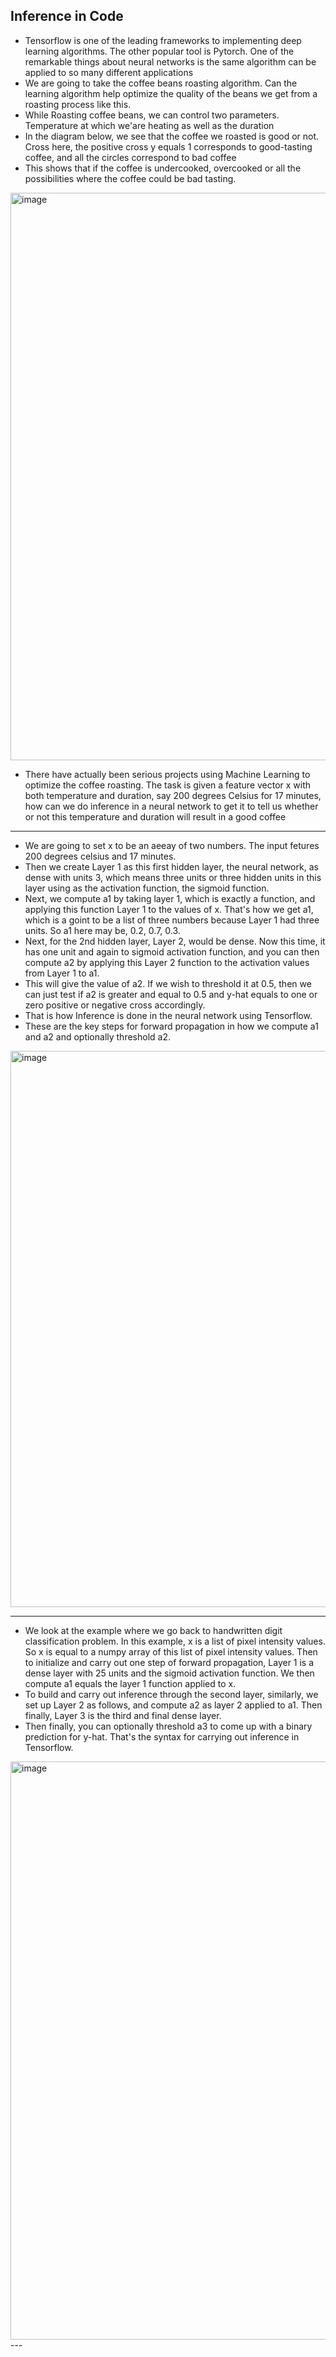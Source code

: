 ## Inference in Code

- Tensorflow is one of the leading frameworks to implementing deep learning algorithms. The other popular tool is Pytorch. One of the remarkable things about neural networks is the same algorithm can be applied to so many different applications
- We are going to take the coffee beans roasting algorithm. Can the learning algorithm help optimize the quality of the beans we get from a roasting process like this.
- While Roasting coffee beans, we can control two parameters. Temperature at which we'are heating as well as the duration
- In the diagram below, we see that the coffee we roasted is good or not. Cross here, the positive cross y equals 1 corresponds to good-tasting coffee, and all the circles correspond to bad coffee
- This shows that if the coffee is undercooked, overcooked or all the possibilities where the coffee could be bad tasting.

<img width="1870" height="908" alt="image" src="https://github.com/user-attachments/assets/26546c34-6b0c-49fe-97b2-2f2830884eaa" />

- There have actually been serious projects using Machine Learning to optimize the coffee roasting. The task is given a feature vector x with both temperature and duration, say 200 degrees Celsius for 17 minutes, how can we do inference in a neural network to get it to tell us whether or not this temperature and duration will result in a good coffee

---
- We are going to set x to be an aeeay of two numbers. The input fetures 200 degrees celsius and 17 minutes.
- Then we create Layer 1 as this first hidden layer, the neural network, as dense with units 3, which means three units or three hidden units in this layer using as the activation function, the sigmoid function.
- Next, we compute a1 by taking layer 1, which is exactly a function, and applying this function Layer 1 to the values of x. That's how we get a1, which is a goint to be a list of three numbers because Layer 1 had three units. So a1 here may be, 0.2, 0.7, 0.3.
- Next, for the 2nd hidden layer, Layer 2, would be dense. Now this time, it has one unit and again to sigmoid activation function, and you can then compute a2 by applying this Layer 2 function to the activation values from Layer 1 to a1.
- This will give the value of a2. If we wish to threshold it at 0.5, then we can just test if a2 is greater and equal to 0.5 and y-hat equals to one or zero positive or negative cross accordingly.
- That is how Inference is done in the neural network using Tensorflow.
- These are the key steps for forward propagation in how we compute a1 and a2 and optionally threshold a2.

<img width="1721" height="890" alt="image" src="https://github.com/user-attachments/assets/18e24a09-9b06-4a8e-9a98-c820c8d1a8a9" />

---

- We look at the example where we go back to handwritten digit classification problem. In this example, x is a list of pixel intensity values. So x is equal to a numpy array of this list of pixel intensity values. Then to initialize and carry out one step of forward propagation, Layer 1 is a dense layer with 25 units and the sigmoid activation function. We then compute a1 equals the layer 1 function applied to x.
- To build and carry out inference through the second layer, similarly, we set up Layer 2 as follows, and compute a2 as layer 2 applied to a1. Then finally, Layer 3 is the third and final dense layer.
- Then finally, you can optionally threshold a3 to come up with a binary prediction for y-hat. That's the syntax for carrying out inference in Tensorflow.

<img width="1857" height="925" alt="image" src="https://github.com/user-attachments/assets/ecdc6bef-e4ab-4aff-8ef9-f509a773735a" />
---
